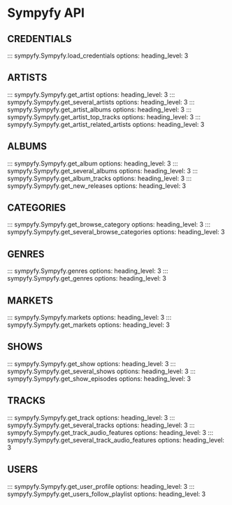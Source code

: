 # Sympyfy API


## CREDENTIALS ##
::: sympyfy.Sympyfy.load_credentials
    options:
      heading_level: 3

## ARTISTS ##
::: sympyfy.Sympyfy.get_artist
    options:
      heading_level: 3
::: sympyfy.Sympyfy.get_several_artists
    options:
      heading_level: 3
::: sympyfy.Sympyfy.get_artist_albums
    options:
      heading_level: 3
::: sympyfy.Sympyfy.get_artist_top_tracks
    options:
      heading_level: 3
::: sympyfy.Sympyfy.get_artist_related_artists
    options:
      heading_level: 3

## ALBUMS ##
::: sympyfy.Sympyfy.get_album
    options:
      heading_level: 3
::: sympyfy.Sympyfy.get_several_albums
    options:
      heading_level: 3
::: sympyfy.Sympyfy.get_album_tracks
    options:
      heading_level: 3
::: sympyfy.Sympyfy.get_new_releases
    options:
      heading_level: 3

## CATEGORIES ##
::: sympyfy.Sympyfy.get_browse_category
    options:
      heading_level: 3
::: sympyfy.Sympyfy.get_several_browse_categories
    options:
      heading_level: 3

## GENRES ##
::: sympyfy.Sympyfy.genres
    options:
      heading_level: 3
::: sympyfy.Sympyfy.get_genres
    options:
      heading_level: 3

## MARKETS ##
::: sympyfy.Sympyfy.markets
    options:
      heading_level: 3
::: sympyfy.Sympyfy.get_markets
    options:
      heading_level: 3


## SHOWS ##
::: sympyfy.Sympyfy.get_show
    options:
      heading_level: 3
::: sympyfy.Sympyfy.get_several_shows
    options:
      heading_level: 3
::: sympyfy.Sympyfy.get_show_episodes
    options:
      heading_level: 3


## TRACKS ##
::: sympyfy.Sympyfy.get_track
    options:
      heading_level: 3
::: sympyfy.Sympyfy.get_several_tracks
    options:
      heading_level: 3
::: sympyfy.Sympyfy.get_track_audio_features
    options:
      heading_level: 3
::: sympyfy.Sympyfy.get_several_track_audio_features
    options:
      heading_level: 3

## USERS ##
::: sympyfy.Sympyfy.get_user_profile
    options:
      heading_level: 3
::: sympyfy.Sympyfy.get_users_follow_playlist
    options:
      heading_level: 3
